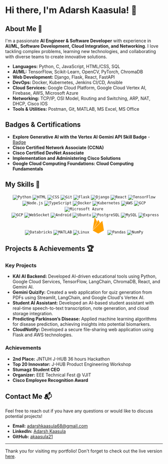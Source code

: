 # Hi there, I'm Adarsh Kaasula! 👋 

## About Me 🚀

I'm a passionate **AI Engineer & Software Developer** with experience in **AI/ML, Software Development, Cloud Integration, and Networking**. I love tackling complex problems, learning new technologies, and collaborating with diverse teams to create innovative solutions.

- **Languages:** Python, C, JavaScript, HTML/CSS, SQL
- **AI/ML:** TensorFlow, Scikit-Learn, OpenCV, PyTorch, ChromaDB
- **Web Development:** Django, Flask, React, FastAPI
- **DevOps:** Docker, Kubernetes, Jenkins CI/CD, Ansible
- **Cloud Services:** Google Cloud Platform, Google Cloud Vertex AI, Firebase, AWS, Microsoft Azure
- **Networking:** TCP/IP, OSI Model, Routing and Switching, ARP, NAT, DHCP, Cisco IOS
- **Tools & Utilities:** Postman, Git, MATLAB, MS Excel, MS Office

## Badges & Certifications

- **Explore Generative AI with the Vertex AI Gemini API Skill Badge** - [Badge](https://www.credly.com/badges/707fcb63-b8b7-4d6b-b563-77c271588344/public_url)
- **Cisco Certified Network Associate (CCNA)**
- **Cisco Certified DevNet Associate**
- **Implementation and Administering Cisco Solutions**
- **Google Cloud Computing Foundations: Cloud Computing Fundamentals**

## My Skills 🧠

<div align="center">
	<code><img width="50" src="https://user-images.githubusercontent.com/25181517/183423507-c056a6f9-1ba8-4312-a350-19bcbc5a8697.png" alt="Python" title="Python"/></code>
	<code><img width="50" src="https://user-images.githubusercontent.com/25181517/192158954-f88b5814-d510-4564-b285-dff7d6400dad.png" alt="HTML" title="HTML"/></code>
	<code><img width="50" src="https://user-images.githubusercontent.com/25181517/183898674-75a4a1b1-f960-4ea9-abcb-637170a00a75.png" alt="CSS" title="CSS"/></code>
	<code><img width="50" src="https://user-images.githubusercontent.com/25181517/192108372-f71d70ac-7ae6-4c0d-8395-51d8870c2ef0.png" alt="Git" title="Git"/></code>
	<code><img width="50" src="https://user-images.githubusercontent.com/25181517/183423775-2276e25d-d43d-4e58-890b-edbc88e915f7.png" alt="Flask" title="Flask"/></code>
	<code><img width="50" src="https://github.com/marwin1991/profile-technology-icons/assets/62091613/9bf5650b-e534-4eae-8a26-8379d076f3b4" alt="Django" title="Django"/></code>
	<code><img width="50" src="https://user-images.githubusercontent.com/25181517/183897015-94a058a6-b86e-4e42-a37f-bf92061753e5.png" alt="React" title="React"/></code>
	<code><img width="50" src="https://user-images.githubusercontent.com/25181517/223639822-2a01e63a-a7f9-4a39-8930-61431541bc06.png" alt="TensorFlow" title="TensorFlow"/></code>
	<code><img width="50" src="https://user-images.githubusercontent.com/25181517/183568594-85e280a7-0d7e-4d1a-9028-c8c2209e073c.png" alt="Node.js" title="Node.js"/></code>
	<code><img width="50" src="https://user-images.githubusercontent.com/25181517/183890598-19a0ac2d-e88a-4005-a8df-1ee36782fde1.png" alt="TypeScript" title="TypeScript"/></code>
	<code><img width="50" src="https://user-images.githubusercontent.com/25181517/117207330-263ba280-adf4-11eb-9b97-0ac5b40bc3be.png" alt="Docker" title="Docker"/></code>
	<code><img width="50" src="https://user-images.githubusercontent.com/25181517/182534006-037f08b5-8e7b-4e5f-96b6-5d2a5558fa85.png" alt="Kubernetes" title="Kubernetes"/></code>
	<code><img width="50" src="https://user-images.githubusercontent.com/25181517/183896132-54262f2e-6d98-41e3-8888-e40ab5a17326.png" alt="AWS" title="AWS"/></code>
	<code><img width="50" src="https://user-images.githubusercontent.com/25181517/183911547-990692bc-8411-4878-99a0-43506cdb69cf.png" alt="GCP" title="GCP"/></code>
	<code><img width="50" src="https://user-images.githubusercontent.com/25181517/183911544-95ad6ba7-09bf-4040-ac44-0adafedb9616.png" alt="Microsoft Azure" title="Microsoft Azure"/>
 </code>
 	<code><img width="50" src="https://user-images.githubusercontent.com/25181517/179090274-733373ef-3b59-4f28-9ecb-244bea700932.png" alt="GCP" title="GCP"/></code>
	<code><img width="50" src="https://user-images.githubusercontent.com/25181517/187070862-03888f18-2e63-4332-95fb-3ba4f2708e59.png" alt="WebSocket" title="WebSocket"/></code>
 	<code><img width="50" src="https://user-images.githubusercontent.com/25181517/117269608-b7dcfb80-ae58-11eb-8e66-6cc8753553f0.png" alt="Android" title="Android"/></code>
	<code><img width="50" src="https://user-images.githubusercontent.com/25181517/186884153-99edc188-e4aa-4c84-91b0-e2df260ebc33.png" alt="Ubuntu" title="Ubuntu"/></code>
	<code><img width="50" src="https://user-images.githubusercontent.com/25181517/117208740-bfb78400-adf5-11eb-97bb-09072b6bedfc.png" alt="PostgreSQL" title="PostgreSQL"/></code>
	<code><img width="50" src="https://user-images.githubusercontent.com/25181517/183896128-ec99105a-ec1a-4d85-b08b-1aa1620b2046.png" alt="MySQL" title="MySQL"/></code>
	<code><img width="50" src="https://user-images.githubusercontent.com/25181517/183859966-a3462d8d-1bc7-4880-b353-e2cbed900ed6.png" alt="Express" title="Express"/></code>
	<code><img width="50" src="https://user-images.githubusercontent.com/25181517/197845567-86a09ca9-d96f-42c4-9ab1-8bce95ab000d.png" alt="Databricks" title="Databricks"/></code>
	<code><img width="50" src="https://user-images.githubusercontent.com/25181517/192106593-610ee31c-995e-4f24-b8e1-0f18eead6fae.png" alt="MATLAB" title="MATLAB"/></code>
	<code><img width="50" src="https://github.com/marwin1991/profile-technology-icons/assets/76662862/2481dc48-be6b-4ebb-9e8c-3b957efe69fa" alt="Linux" title="Linux"/></code>
	<code><img width="50" src="https://raw.githubusercontent.com/devicons/devicon/master/icons/firebase/firebase-plain.svg" alt="Firebase" title="Firebase"/></code>
	<code><img width="50" src="https://github.com/marwin1991/profile-technology-icons/assets/76012086/24b02d77-2f28-43c7-b5d6-e15e3395851b" alt="Pandas" title="Pandas"/></code>
	<code><img width="50" src="https://github.com/marwin1991/profile-technology-icons/assets/76012086/4ec200c2-acdf-4c42-b419-cd49cba3d09f" alt="NumPy" title="NumPy"/></code>
</div>


## Projects & Achievements 🏆

### Key Projects
- **KAI AI Backend:** Developed AI-driven educational tools using Python, Google Cloud Services, TensorFlow, LangChain, ChromaDB, React, and Gemini AI.
- **Gemini Quizify:** Created a web application for quiz generation from PDFs using Streamlit, LangChain, and Google Cloud's Vertex AI.
- **Student AI Assistant:** Developed an AI-based student assistant with real-time speech-to-text transcription, note generation, and cloud storage integration.
- **Predicting Parkinson’s Disease:** Applied machine learning algorithms for disease prediction, achieving insights into potential biomarkers.
- **CloudNotify:** Developed a secure file-sharing web application using Flask and AWS technologies.

### Achievements
- **2nd Place:** JNTUH J-HUB 36 hours Hackathon
- **Top 20 Innovator:** J-HUB Product Engineering Workshop
- **Stumagz Student CEO**
- **Organizer:** EEE Technical Fest @ VJIT
- **Cisco Employee Recognition Award**

## Contact Me 📬

Feel free to reach out if you have any questions or would like to discuss potential projects!

- **Email:** [adarshkaasula68@gmail.com](mailto:adarshkaasula68@gmail.com)
- **LinkedIn:** [Adarsh Kaasula](https://www.linkedin.com/in/adarsh-kaasula-ab51ba16a/)
- **GitHub:** [akaasula21](https://github.com/akaasula21)

---

Thank you for visiting my portfolio! Don't forget to check out the live version [here](https://akaasula21.github.io/portfolio).
